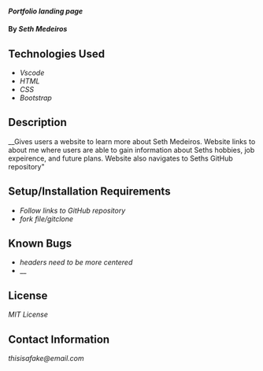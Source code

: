 #### _Portfolio landing page_

#### By _Seth Medeiros_

## Technologies Used

* _Vscode_
* _HTML_
* _CSS_
* _Bootstrap_

## Description

__Gives users a website to learn more about Seth Medeiros. Website links to about me where users are able to 
gain information about Seths hobbies, job expeirence, and future plans. Website also navigates to Seths GitHub
repository"

## Setup/Installation Requirements

* _Follow links to GitHub repository_
* _fork file/gitclone_


## Known Bugs

* _headers need to be more centered_
* __

## License

_MIT License_

## Contact Information

_thisisafake@email.com_
